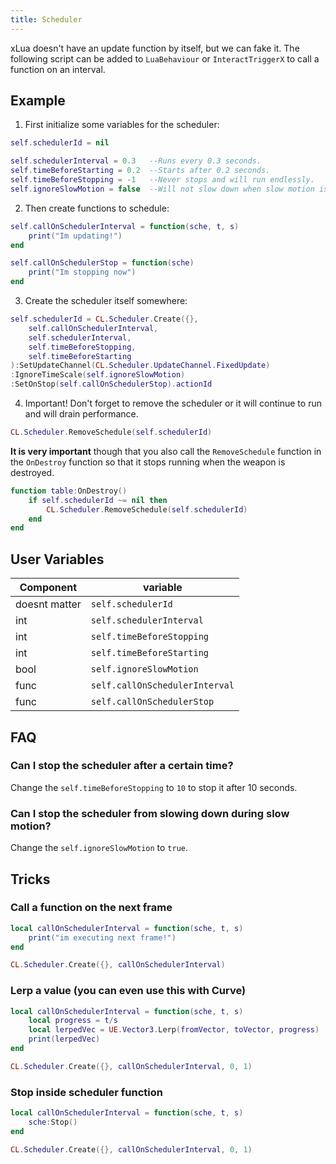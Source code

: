 ```yaml
---
title: Scheduler
---
```


xLua doesn't have an update function by itself, but we can fake it. The following script can be added to `LuaBehaviour` or `InteractTriggerX` to call a function on an interval.

## Example

1. First initialize some variables for the scheduler:
```lua
self.schedulerId = nil

self.schedulerInterval = 0.3   --Runs every 0.3 seconds.
self.timeBeforeStarting = 0.2  --Starts after 0.2 seconds.
self.timeBeforeStopping = -1   --Never stops and will run endlessly.
self.ignoreSlowMotion = false  --Will not slow down when slow motion is activated.
```

2. Then create functions to schedule:
```lua
self.callOnSchedulerInterval = function(sche, t, s)
    print("Im updating!") 
end

self.callOnSchedulerStop = function(sche)
    print("Im stopping now")
end
```

3. Create the scheduler itself somewhere:
```lua
self.schedulerId = CL.Scheduler.Create({},
    self.callOnSchedulerInterval,
    self.schedulerInterval,
    self.timeBeforeStopping,
    self.timeBeforeStarting
):SetUpdateChannel(CL.Scheduler.UpdateChannel.FixedUpdate)
:IgnoreTimeScale(self.ignoreSlowMotion)
:SetOnStop(self.callOnSchedulerStop).actionId
```

4. Important! Don't forget to remove the scheduler or it will continue to run and will drain performance.
```lua
CL.Scheduler.RemoveSchedule(self.schedulerId)
```

**It is very important** though that you also call the `RemoveSchedule` function in the `OnDestroy` function so that it stops running when the weapon is destroyed.
```lua
function table:OnDestroy()
    if self.schedulerId ~= nil then
        CL.Scheduler.RemoveSchedule(self.schedulerId)
    end
end
```

## User Variables

| Component     | variable                       |
|---------------|--------------------------------|
| doesnt matter | `self.schedulerId`             |
| int           | `self.schedulerInterval`       |
| int           | `self.timeBeforeStopping`      |
| int           | `self.timeBeforeStarting`      |
| bool          | `self.ignoreSlowMotion`        |
| func          | `self.callOnSchedulerInterval` |
| func          | `self.callOnSchedulerStop`     |

## FAQ

### Can I stop the scheduler after a certain time?

Change the `self.timeBeforeStopping` to `10` to stop it after 10 seconds.

### Can I stop the scheduler from slowing down during slow motion?

Change the `self.ignoreSlowMotion` to `true`.

## Tricks

### Call a function on the next frame

```lua
local callOnSchedulerInterval = function(sche, t, s)
    print("im executing next frame!") 
end

CL.Scheduler.Create({}, callOnSchedulerInterval)
```

### Lerp a value (you can even use this with Curve)

```lua
local callOnSchedulerInterval = function(sche, t, s)
	local progress = t/s
    local lerpedVec = UE.Vector3.Lerp(fromVector, toVector, progress)
    print(lerpedVec)
end

CL.Scheduler.Create({}, callOnSchedulerInterval, 0, 1)
```

### Stop inside scheduler function

```lua
local callOnSchedulerInterval = function(sche, t, s)
    sche:Stop()
end

CL.Scheduler.Create({}, callOnSchedulerInterval, 0, 1)
```